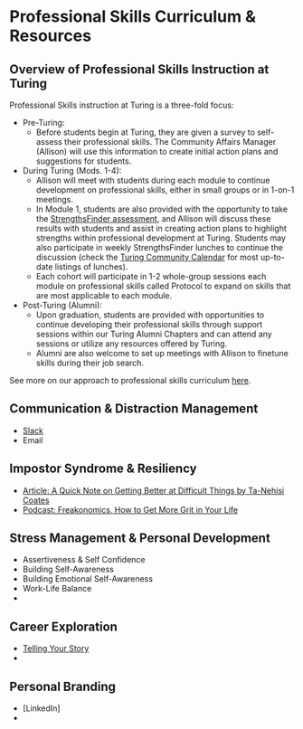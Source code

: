 # Professional Skills Curriculum & Resources

## Overview of Professional Skills Instruction at Turing
Professional Skills instruction at Turing is a three-fold focus:
  * Pre-Turing: 
     * Before students begin at Turing, they are given a survey to self-assess their professional skills. The Community Affairs Manager (Allison) will use this information to create initial action plans and suggestions for students. 
  * During Turing (Mods. 1-4): 
     * Allison will meet with students during each module to continue development on professional skills, either in small groups or in 1-on-1 meetings. 
     * In Module 1, students are also provided with the opportunity to take the [StrengthsFinder assessment](http://strengths.gallup.com/110440/About-StrengthsFinder-20.aspx), and Allison will discuss these results with students and assist in creating action plans to highlight strengths within professional development at Turing. Students may also participate in weekly StrengthsFinder lunches to continue the discussion (check the [Turing Community Calendar](https://calendar.google.com/calendar/embed?src=casimircreative.com_ronr9dk92ndvlhsk03kf8jd2ro%40group.calendar.google.com&ctz=America/Denver) for most up-to-date listings of lunches). 
     * Each cohort will participate in 1-2 whole-group sessions each module on professional skills called Protocol to expand on skills that are most applicable to each module.  
  * Post-Turing (Alumni): 
     * Upon graduation, students are provided with opportunities to continue developing their professional skills through support sessions within our Turing Alumni Chapters and can attend any sessions or utilize any resources offered by Turing. 
     * Alumni are also welcome to set up meetings with Allison to finetune skills during their job search. 
  
See more on our approach to professional skills curriculum [here](https://docs.google.com/document/d/13Ojfj3YpqNYIHHI3tvhOvjZE3mvTd91F5IK0-fL1rEM/edit?usp=sharing). 


## Communication & Distraction Management
* [Slack](https://docs.google.com/document/d/1OChnYx0ViErOKgNzE6C0hDD9tC9xX683f_dlM_4WYkA/edit?usp=sharing)
* Email

## Impostor Syndrome & Resiliency
* [Article: A Quick Note on Getting Better at Difficult Things by Ta-Nehisi Coates](http://www.theatlantic.com/education/archive/2015/03/a-quick-note-on-getting-better-at-difficult-things/387133/)
* [Podcast: Freakonomics, How to Get More Grit in Your Life](http://freakonomics.com/podcast/grit/)

## Stress Management & Personal Development
* Assertiveness & Self Confidence
* Building Self-Awareness
* Building Emotional Self-Awareness
* Work-Life Balance
* 

## Career Exploration
* [Telling Your Story](https://docs.google.com/document/d/1ux3j3Cp6PZq1EzFH9jy8PbQiXn3N32W7EMAyqRVkVu4/edit?usp=sharing)
* 

## Personal Branding
* [LinkedIn]
* 
